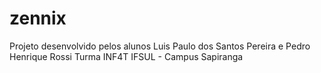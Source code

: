 # zennix
Projeto desenvolvido pelos alunos Luis Paulo dos Santos Pereira e Pedro Henrique Rossi
Turma INF4T
IFSUL - Campus Sapiranga
